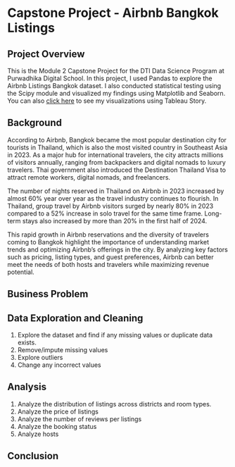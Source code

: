 # Capstone Project - Airbnb Bangkok Listings

## Project Overview

This is the Module 2 Capstone Project for the DTI Data Science Program at Purwadhika Digital School. In this project, I used Pandas to explore the Airbnb Listings Bangkok dataset. I also conducted statistical testing using the Scipy module and visualized my findings using Matplotlib and Seaborn.
You can also [click here](https://public.tableau.com/app/profile/sekar.wibowo/viz/CapstoneModule2-AirbnbBangkok/Story1) to see my visualizations using Tableau Story.

## Background

According to Airbnb, Bangkok became the most popular destination city for tourists in Thailand, which is also the most visited country in Southeast Asia in 2023. As a major hub for international travelers, the city attracts millions of visitors annually, ranging from backpackers and digital nomads to luxury travelers. Thai government also introduced the Destination Thailand Visa to attract remote workers, digital nomads, and freelancers.

The number of nights reserved in Thailand on Airbnb in 2023 increased by almost 60% year over year as the travel industry continues to flourish. 
In Thailand, group travel by Airbnb visitors surged by nearly 80% in 2023 compared to a 52% increase in solo travel for the same time frame. 
Long-term stays also increased by more than 20% in the first half of 2024.

This rapid growth in Airbnb reservations and the diversity of travelers coming to Bangkok highlight the importance of understanding market trends and optimizing Airbnb’s offerings in the city. By analyzing key factors such as pricing, listing types, and guest preferences, Airbnb can better meet the needs of both hosts and travelers while maximizing revenue potential.

## Business Problem


## Data Exploration and Cleaning

1. Explore the dataset and find if any missing values or duplicate data exists.
2. Remove/impute missing values
3. Explore outliers
4. Change any incorrect values

## Analysis

1. Analyze the distribution of listings across districts and room types.
2. Analyze the price of listings
3. Analyze the number of reviews per listings
4. Analyze the booking status
5. Analyze hosts

## Conclusion 
